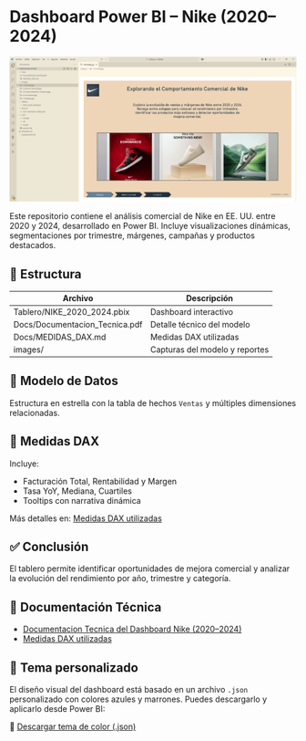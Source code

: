 # Dashboard Power BI – Nike (2020–2024)


![alt text](image.png)

Este repositorio contiene el análisis comercial de Nike en EE. UU. entre 2020 y 2024, desarrollado en Power BI. Incluye visualizaciones dinámicas, segmentaciones por trimestre, márgenes, campañas y productos destacados.

## 📁 Estructura

| Archivo | Descripción |
|---------|-------------|
| Tablero/NIKE_2020_2024.pbix | Dashboard interactivo |
| Docs/Documentacion_Tecnica.pdf | Detalle técnico del modelo |
| Docs/MEDIDAS_DAX.md | Medidas DAX utilizadas |
| images/ | Capturas del modelo y reportes |

## 💾 Modelo de Datos

Estructura en estrella con la tabla de hechos `Ventas` y múltiples dimensiones relacionadas.


## 📐 Medidas DAX

Incluye:
- Facturación Total, Rentabilidad y Margen
- Tasa YoY, Mediana, Cuartiles
- Tooltips con narrativa dinámica

Más detalles en: [Medidas DAX utilizadas](Docs/MEDIDAS_DAX.md)

## ✅ Conclusión

El tablero permite identificar oportunidades de mejora comercial y analizar la evolución del rendimiento por año, trimestre y categoría.

## 📄 Documentación Técnica

- [Documentacion Tecnica del Dashboard Nike (2020–2024)](Docs/Documentacion_Tecnica.pdf)
- [Medidas DAX utilizadas](Docs/MEDIDAS_DAX.md)

## 🎨 Tema personalizado

El diseño visual del dashboard está basado en un archivo `.json` personalizado con colores azules y marrones. Puedes descargarlo y aplicarlo desde Power BI:

📁 [Descargar tema de color (.json)](themes/Json-marrones-azules.json)

